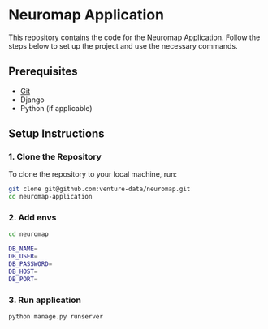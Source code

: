# Neuromap Application

This repository contains the code for the Neuromap Application. Follow the steps below to set up the project and use the necessary commands.

## Prerequisites

- [Git](https://git-scm.com/downloads)
- Django
- Python (if applicable)

## Setup Instructions

### 1. Clone the Repository

To clone the repository to your local machine, run:

```bash
git clone git@github.com:venture-data/neuromap.git
cd neuromap-application
```
### 2. Add envs
```bash
cd neuromap
```
```bash
DB_NAME=
DB_USER=
DB_PASSWORD=
DB_HOST=
DB_PORT=
```
### 3. Run application
```bash
python manage.py runserver
```
